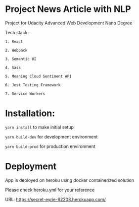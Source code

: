 # Project News Article with NLP

Project for Udacity Advanced Web Development Nano Degree

Tech stack:

    1. React

    2. Webpack

    3. Semantic UI

    4. Sass

    5. Meaning Cloud Sentiment API

    6. Jest Testing Framework

    7. Service Workers


# Installation:

``` yarn install ``` to make initial setup

``` yarn build-dev ``` for development environment

``` yarn build-prod ``` for production environment


# Deployment

App is deployed on heroku using docker containerized solution

Please check heroku.yml for your reference

URL: https://secret-eyrie-62208.herokuapp.com/